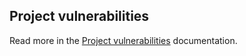 ## Project vulnerabilities

Read more in the [Project vulnerabilities](project_vulnerabilities.md) documentation.

